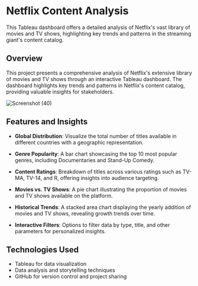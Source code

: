 # Netflix Content Analysis
This Tableau dashboard offers a detailed analysis of Netflix's vast library of movies and TV shows, highlighting key trends and patterns in the streaming giant's content catalog.

## Overview

This project presents a comprehensive analysis of Netflix's extensive library of movies and TV shows through an interactive Tableau dashboard. The dashboard highlights key trends and patterns in Netflix's content catalog, providing valuable insights for stakeholders.

![Screenshot (40)](https://github.com/user-attachments/assets/440c4b46-77c1-4bd5-ba5d-249c732406c3)

## Features and Insights

- **Global Distribution**: Visualize the total number of titles available in different countries with a geographic representation.
  
- **Genre Popularity**: A bar chart showcasing the top 10 most popular genres, including Documentaries and Stand-Up Comedy.
  
- **Content Ratings**: Breakdown of titles across various ratings such as TV-MA, TV-14, and R, offering insights into audience targeting.
  
- **Movies vs. TV Shows**: A pie chart illustrating the proportion of movies and TV shows available on the platform.
  
- **Historical Trends**: A stacked area chart displaying the yearly addition of movies and TV shows, revealing growth trends over time.
  
- **Interactive Filters**: Options to filter data by type, title, and other parameters for personalized insights.

## Technologies Used

- Tableau for data visualization
- Data analysis and storytelling techniques
- GitHub for version control and project sharing
